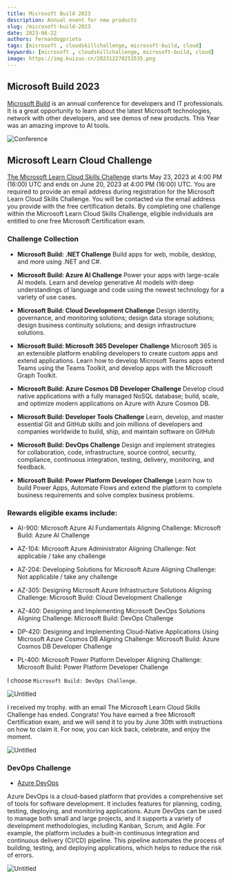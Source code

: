 ```yaml
---
title: Microsoft Build 2023
description: Annual event for new products
slug: /microsoft-build-2023
date: 2023-06-22
authors: fernandogprieto
tags: [microsoft , cloudskillchallenge, microsoft-build, cloud]
keywords: [microsoft , cloudskillchallenge, microsoft-build, cloud]
image: https://img.kuizuo.cn/202312270253535.png
---
```


## Microsoft Build 2023

[Microsoft Build](https://build.microsoft.com/) is an annual conference for developers and IT professionals. It is a great opportunity to learn about the latest Microsoft technologies, network with other developers, and see demos of new products.
This Year was an amazing improve to AI tools.

![Conference](https://gitlab.com/fernandogprieto/fgp-website/-/raw/main/static/img/blog/microsoft-build-ai.png)

## Microsoft Learn Cloud Challenge
[The Microsoft Learn Cloud Skills Challenge](https://www.microsoft.com/en-US/cloudskillschallenge/build/registration) starts May 23, 2023 at 4:00 PM (16:00) UTC and ends on June 20, 2023 at 4:00 PM (16:00) UTC.
You are required to provide an email address during registration for the Microsoft Learn Cloud Skills Challenge. You will be contacted via the email address you provide with the free certification details.
By completing one challenge within the Microsoft Learn Cloud Skills Challenge, eligible individuals are entitled to one free Microsoft Certification exam.

### Challenge Collection

- **Microsoft Build: .NET Challenge**
  Build apps for web, mobile, desktop, and more using .NET and C#.

- **Microsoft Build: Azure AI Challenge**
Power your apps with large-scale AI models. Learn and develop generative AI models with deep understandings of language and code using the newest technology for a variety of use cases.

- **Microsoft Build: Cloud Development Challenge**
Design identity, governance, and monitoring solutions; design data storage solutions; design business continuity solutions; and design infrastructure solutions.

- **Microsoft Build: Microsoft 365 Developer Challenge**
Microsoft 365 is an extensible platform enabling developers to create custom apps and extend applications. Learn how to develop Microsoft Teams apps extend Teams using the Teams Toolkit, and develop apps with the Microsoft Graph Toolkit.

- **Microsoft Build: Azure Cosmos DB Developer Challenge**
Develop cloud native applications with a fully managed NoSQL database; build, scale, and optimize modern applications on Azure with Azure Cosmos DB.

- **Microsoft Build: Developer Tools Challenge**
Learn, develop, and master essential Git and GitHub skills and join millions of developers and companies worldwide to build, ship, and maintain software on GitHub

- **Microsoft Build: DevOps Challenge**
Design and implement strategies for collaboration, code, infrastructure, source control, security, compliance, continuous integration, testing, delivery, monitoring, and feedback.

- **Microsoft Build: Power Platform Developer Challenge**
Learn how to build Power Apps, Automate Flows and extend the platform to complete business requirements and solve complex business problems.

### Rewards eligible exams include:
- AI-900: Microsoft Azure AI Fundamentals
Aligning Challenge: Microsoft Build: Azure AI Challenge

- AZ-104: Microsoft Azure Administrator
Aligning Challenge: Not applicable / take any challenge

- AZ-204: Developing Solutions for Microsoft Azure
Aligning Challenge: Not applicable / take any challenge

- AZ-305: Designing Microsoft Azure Infrastructure Solutions
Aligning Challenge: Microsoft Build: Cloud Development Challenge

- AZ-400: Designing and Implementing Microsoft DevOps Solutions
Aligning Challenge: Microsoft Build: DevOps Challenge

- DP-420: Designing and Implementing Cloud-Native Applications Using Microsoft Azure Cosmos DB
Aligning Challenge: Microsoft Build: Azure Cosmos DB Developer Challenge

- PL-400: Microsoft Power Platform Developer
Aligning Challenge: Microsoft Build: Power Platform Developer Challenge

I choose `Microsoft Build: DevOps Challenge`.

![Untitled](https://gitlab.com/fernandogprieto/fgp-website/-/raw/main/static/img/blog/microsoft-devops-challenge.png)

I received my trophy. with an email The Microsoft Learn Cloud Skills Challenge has ended.
Congrats! You have earned a free Microsoft Certification exam, and we will send it to you by June 30th with instructions on how to claim it. For now, you can kick back, celebrate, and enjoy the moment.

![Untitled](https://gitlab.com/fernandogprieto/fgp-website/-/raw/main/static/img/blog/trophy.png)

### DevOps Challenge
- [Azure DevOps](https://dev.azure.com/)

Azure DevOps is a cloud-based platform that provides a comprehensive set of tools for software development. It includes features for planning, coding, testing, deploying, and monitoring applications. Azure DevOps can be used to manage
both small and large projects, and it supports a variety of development methodologies, including Kanban, Scrum, and Agile.
For example, the platform includes a built-in continuous integration and continuous delivery (CI/CD) pipeline. This pipeline automates the process of building, testing, and deploying applications, which helps to reduce the risk of errors.

![Untitled](https://gitlab.com/fernandogprieto/fgp-website/-/raw/main/static/img/blog/azure-DevOps.png)




